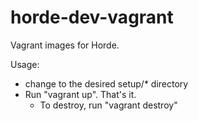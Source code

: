 horde-dev-vagrant
=================

Vagrant images for Horde.

Usage:
  - change to the desired setup/* directory
  - Run "vagrant up". That's it.
    - To destroy, run "vagrant destroy"
